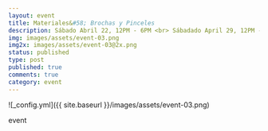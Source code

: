 ```yaml
---
layout: event
title: Materiales&#58; Brochas y Pinceles
description: Sábado Abril 22, 12PM - 6PM <br> Sábadado April 29, 12PM - 6PM
img: images/assets/event-03.png
img2x: images/assets/event-03@2x.png
status: published
type: post
published: true
comments: true
category: event
---
```

![_config.yml]({{ site.baseurl }}/images/assets/event-03.png)

event